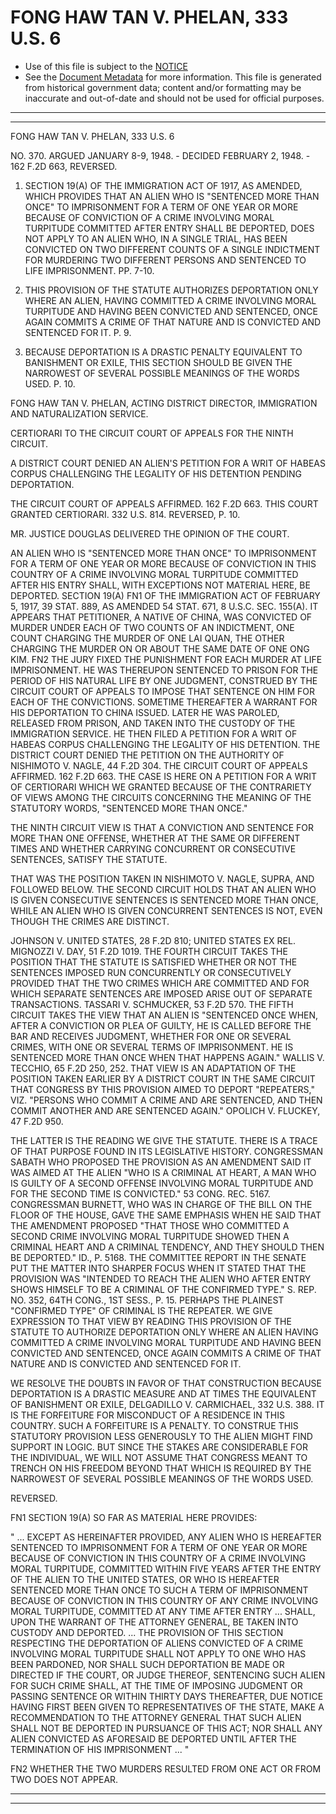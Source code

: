 ---
---

# FONG HAW TAN V. PHELAN, 333 U.S. 6

* Use of this file is subject to the [NOTICE](https://github.com/publicdocs/notice/blob/master/NOTICE)
* See the [Document Metadata](../../../) for more information.
  This file is generated from historical government data; content and/or formatting may be inaccurate and out-of-date and should not be used for official purposes.

----------
----------

FONG HAW TAN V. PHELAN, 333 U.S. 6

NO. 370.  ARGUED JANUARY 8-9, 1948.  - DECIDED FEBRUARY 2, 1948.  - 162 F.2D 663, REVERSED.

1.  SECTION 19(A) OF THE IMMIGRATION ACT OF 1917, AS AMENDED, WHICH PROVIDES THAT AN ALIEN WHO IS "SENTENCED MORE THAN ONCE" TO IMPRISONMENT FOR A TERM OF ONE YEAR OR MORE BECAUSE OF CONVICTION OF A CRIME INVOLVING MORAL TURPITUDE COMMITTED AFTER ENTRY SHALL BE DEPORTED, DOES NOT APPLY TO AN ALIEN WHO, IN A SINGLE TRIAL, HAS BEEN CONVICTED ON TWO DIFFERENT COUNTS OF A SINGLE INDICTMENT FOR MURDERING TWO DIFFERENT PERSONS AND SENTENCED TO LIFE IMPRISONMENT.  PP. 7-10.

2.  THIS PROVISION OF THE STATUTE AUTHORIZES DEPORTATION ONLY WHERE AN ALIEN, HAVING COMMITTED A CRIME INVOLVING MORAL TURPITUDE AND HAVING BEEN CONVICTED AND SENTENCED, ONCE AGAIN COMMITS A CRIME OF THAT NATURE AND IS CONVICTED AND SENTENCED FOR IT.  P. 9.

3.  BECAUSE DEPORTATION IS A DRASTIC PENALTY EQUIVALENT TO BANISHMENT OR EXILE, THIS SECTION SHOULD BE GIVEN THE NARROWEST OF SEVERAL POSSIBLE MEANINGS OF THE WORDS USED.  P. 10.

FONG HAW TAN V. PHELAN, ACTING DISTRICT DIRECTOR, IMMIGRATION AND NATURALIZATION SERVICE.

CERTIORARI TO THE CIRCUIT COURT OF APPEALS FOR THE NINTH CIRCUIT.

A DISTRICT COURT DENIED AN ALIEN'S PETITION FOR A WRIT OF HABEAS CORPUS CHALLENGING THE LEGALITY OF HIS DETENTION PENDING DEPORTATION.

THE CIRCUIT COURT OF APPEALS AFFIRMED.  162 F.2D 663.  THIS COURT GRANTED CERTIORARI.  332 U.S. 814.  REVERSED, P. 10.

MR. JUSTICE DOUGLAS DELIVERED THE OPINION OF THE COURT.

AN ALIEN WHO IS "SENTENCED MORE THAN ONCE" TO IMPRISONMENT FOR A TERM OF ONE YEAR OR MORE BECAUSE OF CONVICTION IN THIS COUNTRY OF A CRIME INVOLVING MORAL TURPITUDE COMMITTED AFTER HIS ENTRY SHALL, WITH EXCEPTIONS NOT MATERIAL HERE, BE DEPORTED.  SECTION 19(A)  FN1  OF THE IMMIGRATION ACT OF FEBRUARY 5, 1917, 39 STAT. 889, AS AMENDED 54 STAT. 671, 8 U.S.C. SEC. 155(A).  IT APPEARS THAT PETITIONER, A NATIVE OF CHINA, WAS CONVICTED OF MURDER UNDER EACH OF TWO COUNTS OF AN INDICTMENT, ONE COUNT CHARGING THE MURDER OF ONE LAI QUAN, THE OTHER CHARGING THE MURDER ON OR ABOUT THE SAME DATE OF ONE ONG KIM.  FN2  THE JURY FIXED THE PUNISHMENT FOR EACH MURDER AT LIFE IMPRISONMENT.  HE WAS THEREUPON SENTENCED TO PRISON FOR THE PERIOD OF HIS NATURAL LIFE BY ONE JUDGMENT, CONSTRUED BY THE CIRCUIT COURT OF APPEALS TO IMPOSE THAT SENTENCE ON HIM FOR EACH OF THE CONVICTIONS.  SOMETIME THEREAFTER A WARRANT FOR HIS DEPORTATION TO CHINA ISSUED.  LATER HE WAS PAROLED, RELEASED FROM PRISON, AND TAKEN INTO THE CUSTODY OF THE IMMIGRATION SERVICE.  HE THEN FILED A PETITION FOR A WRIT OF HABEAS CORPUS CHALLENGING THE LEGALITY OF HIS DETENTION.  THE DISTRICT COURT DENIED THE PETITION ON THE AUTHORITY OF NISHIMOTO V. NAGLE, 44 F.2D 304.  THE CIRCUIT COURT OF APPEALS AFFIRMED.  162 F.2D 663.  THE CASE IS HERE ON A PETITION FOR A WRIT OF CERTIORARI WHICH WE GRANTED BECAUSE OF THE CONTRARIETY OF VIEWS AMONG THE CIRCUITS CONCERNING THE MEANING OF THE STATUTORY WORDS, "SENTENCED MORE THAN ONCE."

THE NINTH CIRCUIT VIEW IS THAT A CONVICTION AND SENTENCE FOR MORE THAN ONE OFFENSE, WHETHER AT THE SAME OR DIFFERENT TIMES AND WHETHER CARRYING CONCURRENT OR CONSECUTIVE SENTENCES, SATISFY THE STATUTE.

THAT WAS THE POSITION TAKEN IN NISHIMOTO V. NAGLE, SUPRA, AND FOLLOWED BELOW.  THE SECOND CIRCUIT HOLDS THAT AN ALIEN WHO IS GIVEN CONSECUTIVE SENTENCES IS SENTENCED MORE THAN ONCE, WHILE AN ALIEN WHO IS GIVEN CONCURRENT SENTENCES IS NOT, EVEN THOUGH THE CRIMES ARE DISTINCT.

JOHNSON V. UNITED STATES, 28 F.2D 810; UNITED STATES EX REL. MIGNOZZI V. DAY, 51 F.2D 1019.  THE FOURTH CIRCUIT TAKES THE POSITION THAT THE STATUTE IS SATISFIED WHETHER OR NOT THE SENTENCES IMPOSED RUN CONCURRENTLY OR CONSECUTIVELY PROVIDED THAT THE TWO CRIMES WHICH ARE COMMITTED AND FOR WHICH SEPARATE SENTENCES ARE IMPOSED ARISE OUT OF SEPARATE TRANSACTIONS.  TASSARI V. SCHMUCKER, 53 F.2D 570.  THE FIFTH CIRCUIT TAKES THE VIEW THAT AN ALIEN IS "SENTENCED ONCE WHEN, AFTER A CONVICTION OR PLEA OF GUILTY, HE IS CALLED BEFORE THE BAR AND RECEIVES JUDGMENT, WHETHER FOR ONE OR SEVERAL CRIMES, WITH ONE OR SEVERAL TERMS OF IMPRISONMENT.  HE IS SENTENCED MORE THAN ONCE WHEN THAT HAPPENS AGAIN."  WALLIS V. TECCHIO, 65 F.2D 250, 252.  THAT VIEW IS AN ADAPTATION OF THE POSITION TAKEN EARLIER BY A DISTRICT COURT IN THE SAME CIRCUIT THAT CONGRESS BY THIS PROVISION AIMED TO DEPORT "REPEATERS," VIZ. "PERSONS WHO COMMIT A CRIME AND ARE SENTENCED, AND THEN COMMIT ANOTHER AND ARE SENTENCED AGAIN."  OPOLICH V. FLUCKEY, 47 F.2D 950.

THE LATTER IS THE READING WE GIVE THE STATUTE.  THERE IS A TRACE OF THAT PURPOSE FOUND IN ITS LEGISLATIVE HISTORY.  CONGRESSMAN SABATH WHO PROPOSED THE PROVISION AS AN AMENDMENT SAID IT WAS AIMED AT THE ALIEN "WHO IS A CRIMINAL AT HEART, A MAN WHO IS GUILTY OF A SECOND OFFENSE INVOLVING MORAL TURPITUDE AND FOR THE SECOND TIME IS CONVICTED."  53 CONG. REC. 5167.  CONGRESSMAN BURNETT, WHO WAS IN CHARGE OF THE BILL ON THE FLOOR OF THE HOUSE, GAVE THE SAME EMPHASIS WHEN HE SAID THAT THE AMENDMENT PROPOSED "THAT THOSE WHO COMMITTED A SECOND CRIME INVOLVING MORAL TURPITUDE SHOWED THEN A CRIMINAL HEART AND A CRIMINAL TENDENCY, AND THEY SHOULD THEN BE DEPORTED."  ID., P. 5168.  THE COMMITTEE REPORT IN THE SENATE PUT THE MATTER INTO SHARPER FOCUS WHEN IT STATED THAT THE PROVISION WAS "INTENDED TO REACH THE ALIEN WHO AFTER ENTRY SHOWS HIMSELF TO BE A CRIMINAL OF THE CONFIRMED TYPE."  S. REP. NO. 352, 64TH CONG., 1ST SESS., P. 15.  PERHAPS THE PLAINEST "CONFIRMED TYPE" OF CRIMINAL IS THE REPEATER.  WE GIVE EXPRESSION TO THAT VIEW BY READING THIS PROVISION OF THE STATUTE TO AUTHORIZE DEPORTATION ONLY WHERE AN ALIEN HAVING COMMITTED A CRIME INVOLVING MORAL TURPITUDE AND HAVING BEEN CONVICTED AND SENTENCED, ONCE AGAIN COMMITS A CRIME OF THAT NATURE AND IS CONVICTED AND SENTENCED FOR IT.

WE RESOLVE THE DOUBTS IN FAVOR OF THAT CONSTRUCTION BECAUSE DEPORTATION IS A DRASTIC MEASURE AND AT TIMES THE EQUIVALENT OF BANISHMENT OR EXILE, DELGADILLO V. CARMICHAEL, 332 U.S. 388.  IT IS THE FORFEITURE FOR MISCONDUCT OF A RESIDENCE IN THIS COUNTRY.  SUCH A FORFEITURE IS A PENALTY.  TO CONSTRUE THIS STATUTORY PROVISION LESS GENEROUSLY TO THE ALIEN MIGHT FIND SUPPORT IN LOGIC.  BUT SINCE THE STAKES ARE CONSIDERABLE FOR THE INDIVIDUAL, WE WILL NOT ASSUME THAT CONGRESS MEANT TO TRENCH ON HIS FREEDOM BEYOND THAT WHICH IS REQUIRED BY THE NARROWEST OF SEVERAL POSSIBLE MEANINGS OF THE WORDS USED.

REVERSED.

FN1  SECTION 19(A) SO FAR AS MATERIAL HERE PROVIDES:

"  ...  EXCEPT AS HEREINAFTER PROVIDED, ANY ALIEN WHO IS HEREAFTER SENTENCED TO IMPRISONMENT FOR A TERM OF ONE YEAR OR MORE BECAUSE OF CONVICTION IN THIS COUNTRY OF A CRIME INVOLVING MORAL TURPITUDE, COMMITTED WITHIN FIVE YEARS AFTER THE ENTRY OF THE ALIEN TO THE UNITED STATES, OR WHO IS HEREAFTER SENTENCED MORE THAN ONCE TO SUCH A TERM OF IMPRISONMENT BECAUSE OF CONVICTION IN THIS COUNTRY OF ANY CRIME INVOLVING MORAL TURPITUDE, COMMITTED AT ANY TIME AFTER ENTRY  ... SHALL, UPON THE WARRANT OF THE ATTORNEY GENERAL, BE TAKEN INTO CUSTODY AND DEPORTED.  ...  THE PROVISION OF THIS SECTION RESPECTING THE DEPORTATION OF ALIENS CONVICTED OF A CRIME INVOLVING MORAL TURPITUDE SHALL NOT APPLY TO ONE WHO HAS BEEN PARDONED, NOR SHALL SUCH DEPORTATION BE MADE OR DIRECTED IF THE COURT, OR JUDGE THEREOF, SENTENCING SUCH ALIEN FOR SUCH CRIME SHALL, AT THE TIME OF IMPOSING JUDGMENT OR PASSING SENTENCE OR WITHIN THIRTY DAYS THEREAFTER, DUE NOTICE HAVING FIRST BEEN GIVEN TO REPRESENTATIVES OF THE STATE, MAKE A RECOMMENDATION TO THE ATTORNEY GENERAL THAT SUCH ALIEN SHALL NOT BE DEPORTED IN PURSUANCE OF THIS ACT; NOR SHALL ANY ALIEN CONVICTED AS AFORESAID BE DEPORTED UNTIL AFTER THE TERMINATION OF HIS IMPRISONMENT ...  "

FN2  WHETHER THE TWO MURDERS RESULTED FROM ONE ACT OR FROM TWO DOES NOT APPEAR.


----------
----------

